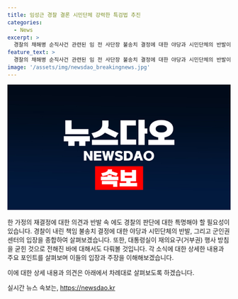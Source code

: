 ```yaml
---
title: 임성근 경찰 결론 시민단체 강력한 특검법 추진
categories:
  - News
excerpt: >
  경찰의 채해병 순직사건 관련된 임 전 사단장 불송치 결정에 대한 야당과 시민단체의 반발이 이어졌습니다. 이들은 불송치 결정에 강력한 특검법 필요성을 주장하며 대통령실이 거부권을 준비하고 있다고 전했습니다. 이에 경찰의 결정에 대한 민주당과 시민단체의 비판이 고조되고 있습니다.
feature_text: >
  경찰의 채해병 순직사건 관련된 임 전 사단장 불송치 결정에 대한 야당과 시민단체의 반발이 이어졌습니다. 이들은 불송치 결정에 강력한 특검법 필요성을 주장하며 대통령실이 거부권을 준비하고 있다고 전했습니다. 이에 경찰의 결정에 대한 민주당과 시민단체의 비판이 고조되고 있습니다.
image: '/assets/img/newsdao_breakingnews.jpg'
---
```


<p><img src="/assets/img/newsdao_breakingnews.jpg" alt="bookingtag 속보" /></p>

<p>한 가정의 재결정에 대한 의견과 반발 속 에도 경찰의 판단에 대한 특명해야 할 필요성이 있습니다. 경찰이 내린 책임 불송치 결정에 대한 야당과 시민단체의 반발, 그리고 군인권센터의 입장을 종합하여 살펴보겠습니다. 또한, 대통령실이 재의요구(거부권) 행사 방침을 굳힌 것으로 전해진 바에 대해서도 다뤄볼 것입니다. 각 소식에 대한 상세한 내용과 주요 포인트를 살펴보며 이들의 입장과 주장을 이해해보겠습니다. </p>

<p>이에 대한 상세 내용과 의견은 아래에서 차례대로 살펴보도록 하겠습니다.</p>
실시간 뉴스 속보는, <a href="https://newsdao.kr" rel="dofollow">https://newsdao.kr</a>


